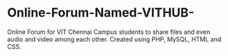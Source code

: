 # Online-Forum-Named-VITHUB-
Online Forum for VIT Chennai Campus students to share files and even audio and video among each other. Created using PHP, MySQL, HTML and CSS.
